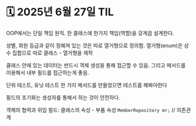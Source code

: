 # 🗓️ 2025년 6월 27일 TIL


OOP에서는 단일 책임 원칙.
한 클래스에 한가지 책임(역할)을 갖게끔 설계한다.

성별, 회원 등급과 같이 정해져 있는 것은 따로 열거형으로 정의함.
열거형(enum)은 상수 집합으로 따로 클래스 - 열거형을 제작



클래스 안에 있는 데이터는 반드시 객체 생성을 통해 접근할 수 있음.
그리고 메서드를 이용해서 내부 필드를 접근하는게 좋음.


단위 테스트, 유닛 테스트
한 가지 메서드를 만들었으면 테스트를 해봐야한다

필드의 초기화는 생성자를 통해서 하는 것이 안전하다.



객체의 협력과 위임
필드: 클래스의 속성 - 부품 속성
`MemberRepository mr;` // 의존관계



